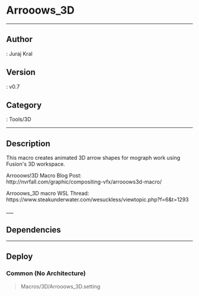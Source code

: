 # Arrooows_3D
___

## Author
 : Juraj Kral

## Version
 : v0.7

## Category
 : Tools/3D
___

## Description
<p>This macro creates animated 3D arrow shapes for mograph work using Fusion's 3D workspace.</p>

<p>Arrooows!3D Macro Blog Post:<br>
http://nvrfall.com/graphic/compositing-vfx/arrooows3d-macro/</p>

<p>Arrooows_3D macro WSL Thread:<br>
https://www.steakunderwater.com/wesuckless/viewtopic.php?f=6&t=1293</p>___

## Dependencies


___

## Deploy

### Common (No Architecture)

> Macros/3D/Arrooows_3D.setting  
